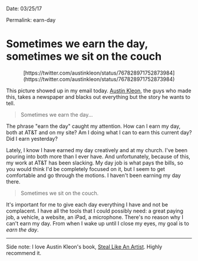 
Date: 03/25/17

Permalink: earn-day

# Sometimes we earn the day, sometimes we sit on the couch

<center>[https://twitter.com/austinkleon/status/767828971752873984](https://twitter.com/austinkleon/status/767828971752873984)</center>

This picture showed up in my email today. [Austin Kleon](http://austinkleon.com/about/), the guys who made this, takes a newspaper and blacks out everything but the story he wants to tell.

> Sometimes we earn the day...

The phrase "earn the day" caught my attention. How can I earn my day, both at AT&T and on my site? Am I doing what I can to earn this current day? Did I earn yesterday?

Lately, I know I have earned my day creatively and at my church. I've been pouring into both more than I ever have. And unfortunately, because of this, my work at AT&T has been slacking. My day job is what pays the bills, so you would think I'd be completely focused on it, but I seem to get comfortable and go through the motions. I haven't been earning my day there.

> Sometimes we sit on the couch.

It's important for me to give each day everything I have and not be complacent. I have all the tools that I could possibly need: a great paying job, a vehicle, a website, an iPad, a microphone. There's no reason why I can't earn my day. From when I wake up until I close my eyes, my goal is to *earn the day*.

- - -

Side note: I love Austin Kleon's book, [Steal Like An Artist](http://austinkleon.com/steal/). Highly recommend it. 
